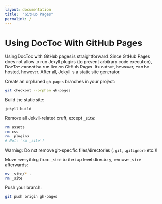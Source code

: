 ```yaml
---
layout: documentation
title:  "GitHub Pages"
permalink: /
---
```


# Using DocToc With GitHub Pages

Using DocToc with GitHub pages is straightforward. Since GitHub Pages does not allow to run Jekyll plugins (to prevent arbitrary code execution), DocToc cannot be run live on GitHub Pages. Its output, however, can be hosted, however. After all, Jekyll is a static site generator.

Create an orphaned `gh-pages` branches in your project:

``` bash
git checkout --orphan gh-pages
```

Build the static site:

``` bash
jekyll build
```

Remove all Jekyll-related cruft, except `_site`:

``` bash
rm assets
rm css
rm _plugins
# Not: `rm _site'!
```

Warning: Do not remove git-specific files/directories (`.git`, `.gitignore` etc.)!

Move everything from `_site` to the top level directory, remove `_site` afterwards:

``` bash
mv _site/* .
rm _site
```

Push your branch:

``` bash
git push origin gh-pages
```

